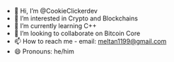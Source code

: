 - 👋 Hi, I’m @CookieClickerdev
- 👀 I’m interested in Crypto and Blockchains
- 🌱 I’m currently learning C++
- 💞️ I’m looking to collaborate on Bitcoin Core
- 📫 How to reach me - email: meltan1199@gmail.com
- 😄 Pronouns: he/him

<!---
CookieClickerdev/CookieClickerdev is a ✨ special ✨ repository because its `README.md` (this file) appears on your GitHub profile.
You can click the Preview link to take a look at your changes.
--->
